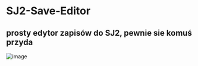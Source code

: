 # SJ2-Save-Editor
## prosty edytor zapisów do SJ2, pewnie sie komuś przyda
![image](https://github.com/SJ2Revive/SJ2-Save-Editor/assets/65111609/e0938bdf-c6e3-4da6-93d0-634891f319de)
